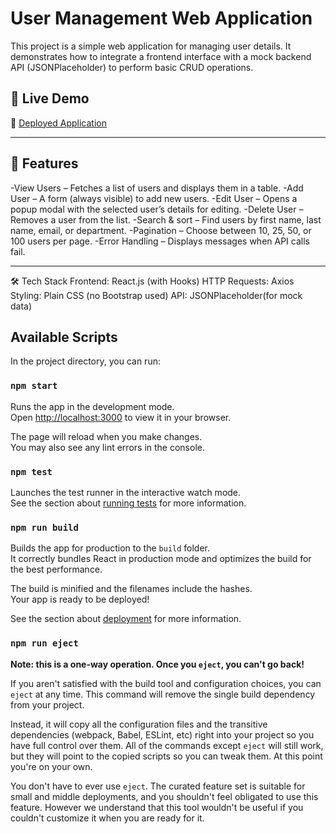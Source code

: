 # User Management Web Application

This project is a simple web application for managing user details. It demonstrates how to integrate a frontend interface with a mock backend API (JSONPlaceholder) to perform basic CRUD operations.

## 🚀 Live Demo
🔗 [Deployed Application](https://user-management-dash-sable.vercel.app/)

---

## 📌 Features
-View Users – Fetches a list of users and displays them in a table.
-Add User – A form (always visible) to add new users.
-Edit User – Opens a popup modal with the selected user’s details for editing.
-Delete User – Removes a user from the list.
-Search & sort – Find users by first name, last name, email, or department.
-Pagination – Choose between 10, 25, 50, or 100 users per page.
-Error Handling – Displays messages when API calls fail.

---

🛠️ Tech Stack
Frontend: React.js (with Hooks)
HTTP Requests: Axios
Styling: Plain CSS (no Bootstrap used)
API: JSONPlaceholder(for mock data)



## Available Scripts

In the project directory, you can run:

### `npm start`

Runs the app in the development mode.\
Open [http://localhost:3000](http://localhost:3000) to view it in your browser.

The page will reload when you make changes.\
You may also see any lint errors in the console.

### `npm test`

Launches the test runner in the interactive watch mode.\
See the section about [running tests](https://facebook.github.io/create-react-app/docs/running-tests) for more information.

### `npm run build`

Builds the app for production to the `build` folder.\
It correctly bundles React in production mode and optimizes the build for the best performance.

The build is minified and the filenames include the hashes.\
Your app is ready to be deployed!

See the section about [deployment](https://facebook.github.io/create-react-app/docs/deployment) for more information.

### `npm run eject`

**Note: this is a one-way operation. Once you `eject`, you can't go back!**

If you aren't satisfied with the build tool and configuration choices, you can `eject` at any time. This command will remove the single build dependency from your project.

Instead, it will copy all the configuration files and the transitive dependencies (webpack, Babel, ESLint, etc) right into your project so you have full control over them. All of the commands except `eject` will still work, but they will point to the copied scripts so you can tweak them. At this point you're on your own.

You don't have to ever use `eject`. The curated feature set is suitable for small and middle deployments, and you shouldn't feel obligated to use this feature. However we understand that this tool wouldn't be useful if you couldn't customize it when you are ready for it.

